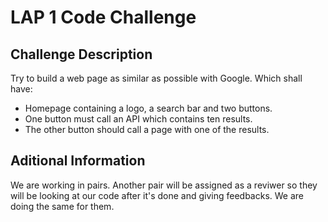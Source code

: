 # LAP 1 Code Challenge

## Challenge Description
Try to build a web page as similar as possible with Google. Which shall have:
- Homepage containing a logo, a search bar and two buttons.
- One button must call an API which contains ten results.
- The other button should call a page with one of the results.

## Aditional Information

We are working in pairs. Another pair will be assigned as a reviwer so they will be looking at our code after it's done and giving feedbacks. We are doing the same for them. 


